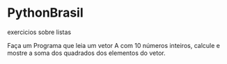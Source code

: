 # PythonBrasil
 exercicios sobre listas

Faça um Programa que leia um vetor A com 10 números inteiros, calcule e mostre a soma dos quadrados dos elementos do vetor.